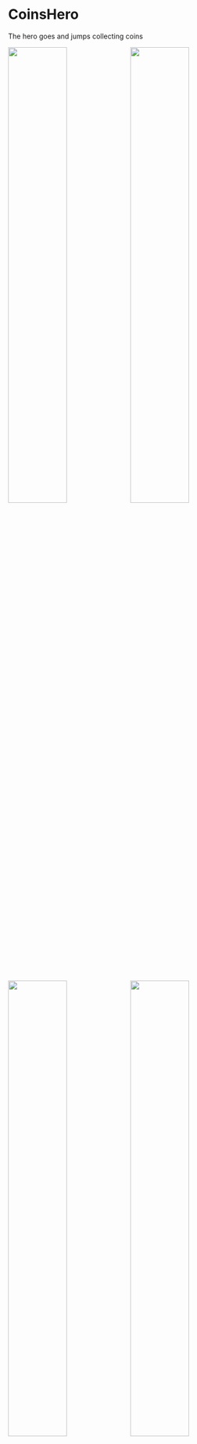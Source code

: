 # CoinsHero


The hero goes and jumps collecting coins

<img src="https://github.com/user-attachments/assets/22214198-dfa1-45c0-9856-0bec8488354c" width = 48.8%>
<img src="https://github.com/user-attachments/assets/fcf4dab5-484e-462d-bbe4-750b8d50e79e" width = 48.8%>
<img src="https://github.com/user-attachments/assets/41b9f633-cc92-49d3-a35f-535627d46831" width = 48.8%>
<img src="https://github.com/user-attachments/assets/6cfacf48-0f17-4633-8897-0a05578f6a41" width = 48.8%>







